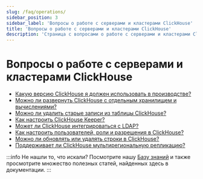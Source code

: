 ```yaml
---
slug: /faq/operations/
sidebar_position: 3
sidebar_label: 'Вопросы о работе с серверами и кластерами ClickHouse'
title: 'Вопросы о работе с серверами и кластерами ClickHouse'
description: 'Страница с вопросами о работе с серверами и кластерами ClickHouse'
---
```



# Вопросы о работе с серверами и кластерами ClickHouse

- [Какую версию ClickHouse я должен использовать в производстве?](/faq/operations/production.md)
- [Можно ли развернуть ClickHouse с отдельным хранилищем и вычислениями?](/faq/operations/separate_storage.md)
- [Можно ли удалить старые записи из таблицы ClickHouse?](/faq/operations/delete-old-data.md)
- [Как настроить ClickHouse Keeper?](/guides/sre/keeper/index.md)
- [Может ли ClickHouse интегрироваться с LDAP?](/guides/sre/user-management/configuring-ldap.md)
- [Как настроить пользователей, роли и разрешения в ClickHouse?](/guides/sre/user-management/index.md)
- [Можно ли обновлять или удалять строки в ClickHouse?](/guides/developer/mutations.md)
- [Поддерживает ли ClickHouse мультирегиональную репликацию?](/faq/operations/multi-region-replication.md)

:::info Не нашли то, что искали?
Посмотрите нашу [Базу знаний](/knowledgebase/) и также просмотрите множество полезных статей, найденных здесь в документации.
:::
